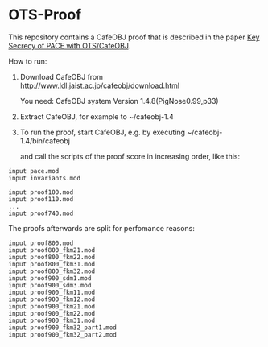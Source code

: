 OTS-Proof
=========

This repository contains a CafeOBJ proof that is described in the paper
[Key Secrecy of PACE with OTS/CafeOBJ](https://d-klein.github.io).


How to run:

1. Download CafeOBJ from 
   http://www.ldl.jaist.ac.jp/cafeobj/download.html

   You need: CafeOBJ system Version 1.4.8(PigNose0.99,p33)

2. Extract CafeOBJ, for example to ~/cafeobj-1.4

3. To run the proof, start CafeOBJ, e.g. by executing
   ~/cafeobj-1.4/bin/cafeobj

   and call the scripts of the proof score in 
   increasing order, like this:

```
input pace.mod
input invariants.mod

input proof100.mod
input proof110.mod
...
input proof740.mod
```

   The proofs afterwards are split for perfomance reasons:

```
input proof800.mod
input proof800_fkm21.mod
input proof800_fkm22.mod
input proof800_fkm31.mod
input proof800_fkm32.mod
input proof900_sdm1.mod
input proof900_sdm3.mod
input proof900_fkm11.mod
input proof900_fkm12.mod
input proof900_fkm21.mod
input proof900_fkm22.mod
input proof900_fkm31.mod
input proof900_fkm32_part1.mod
input proof900_fkm32_part2.mod
```
